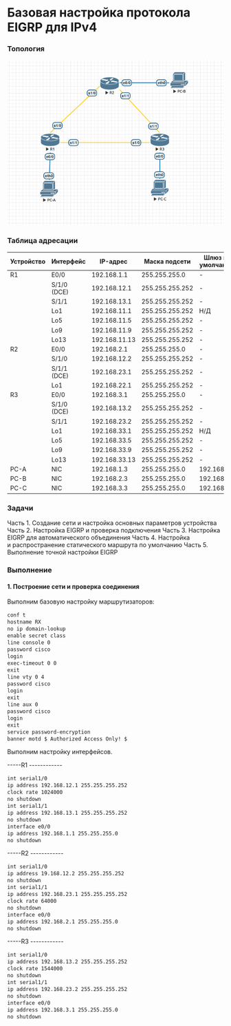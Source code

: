 # Базовая настройка протокола EIGRP для IPv4

### Топология
![](eve.png)

### Таблица адресации
|Устройство|Интерфейс    |IP-адрес     |Маска подсети  |Шлюз по умолчанию|
|----------|-------------|-------------|---------------|-  |
|R1        |E0/0         |192.168.1.1  |255.255.255.0  |-  |
|          |S/1/0 (DCE)  |192.168.12.1 |255.255.255.252|-  |
|          |S/1/1        |192.168.13.1 |255.255.255.252|-  |
|          |Lo1          |192.168.11.1 |255.255.255.252|Н/Д|
|          |Lo5          |192.168.11.5 |255.255.255.252|-  |
|          |Lo9          |192.168.11.9 |255.255.255.252|-  |
|          |Lo13         |192.168.11.13|255.255.255.252|-  |
|R2        |E0/0         |192.168.2.1  |255.255.255.0  |-  |
|          |S/1/0        |192.168.12.2 |255.255.255.252|-  |
|          |S/1/1 (DCE)  |192.168.23.1 |255.255.255.252|-  |
|          |Lo1          |192.168.22.1 |255.255.255.252|-  |
|R3        |E0/0         |192.168.3.1  |255.255.255.0  |-  |
|          |S/1/0 (DCE)  |192.168.13.2 |255.255.255.252|-  |
|          |S/1/1        |192.168.23.2 |255.255.255.252|-  |
|          |Lo1          |192.168.33.1 |255.255.255.252|Н/Д|
|          |Lo5          |192.168.33.5 |255.255.255.252|-  |
|          |Lo9          |192.168.33.9 |255.255.255.252|-  |
|          |Lo13         |192.168.33.13|255.255.255.252|-  |
|PC-A      |NIC          |192.168.1.3  |255.255.255.0  |192.168.1.1|
|PC-B      |NIC          |192.168.2.3  |255.255.255.0  |192.168.2.1|
|PC-C      |NIC          |192.168.3.3  |255.255.255.0  |192.168.3.1|

### Задачи

Часть 1. Создание сети и настройка основных параметров устройства
Часть 2. Настройка EIGRP и проверка подключения
Часть 3. Настройка EIGRP для автоматического объединения
Часть 4. Настройка и распространение статического маршрута по умолчанию
Часть 5. Выполнение точной настройки EIGRP

### Выполнение

#### 1. Построение сети и проверка соединения
Выполним базовую настройку маршрутизаторов:
```
conf t
hostname RX
no ip domain-lookup
enable secret class
line console 0
password cisco
login
exec-timeout 0 0
exit
line vty 0 4
password cisco
login
exit
line aux 0
password cisco
login
exit
service password-encryption
banner motd $ Authorized Access Only! $
```

Выполним настройку интерфейсов.

-----R1 ------------
```
int serial1/0 
ip address 192.168.12.1 255.255.255.252
clock rate 1024000
no shutdown
int serial1/1 
ip address 192.168.13.1 255.255.255.252
no shutdown
interface e0/0
ip address 192.168.1.1 255.255.255.0
no shutdown
```

-----R2 ------------
```
int serial1/0 
ip address 19.168.12.2 255.255.255.252
no shutdown
int serial1/1 
ip address 192.168.23.1 255.255.255.252
clock rate 64000
no shutdown
interface e0/0
ip address 192.168.2.1 255.255.255.0
no shutdown
```

-----R3 ------------
```
int serial1/0 
ip address 192.168.13.2 255.255.255.252
clock rate 1544000
no shutdown
int serial1/1 
ip address 192.168.23.2 255.255.255.252
no shutdown
interface e0/0
ip address 192.168.3.1 255.255.255.0
no shutdown
```

